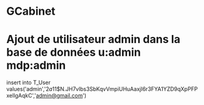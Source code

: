 # GCabinet

# Ajout de utilisateur admin dans la base de données u:admin mdp:admin
insert into T_User values('admin','$2a$11$N.JH7vlbs3SbKqvVmpiUHuAaxjI6r3FYA1YZD9qXpPFPxellgAqkC','admin@gmail.com')
